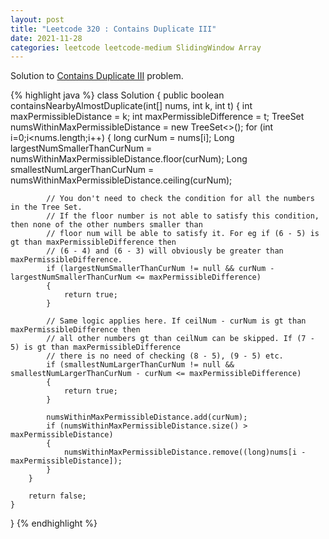 ```yaml
---
layout: post
title: "Leetcode 320 : Contains Duplicate III"
date: 2021-11-28
categories: leetcode leetcode-medium SlidingWindow Array
---
```


Solution to [Contains Duplicate III][leetcode] problem.

{% highlight java %}
class Solution {
    public boolean containsNearbyAlmostDuplicate(int[] nums, int k, int t) {
        int maxPermissibleDistance = k;
        int maxPermissibleDifference = t;
        TreeSet<Long> numsWithinMaxPermissibleDistance = new TreeSet<>(); 
        for (int i=0;i<nums.length;i++) {
            long curNum = nums[i];
            Long largestNumSmallerThanCurNum = numsWithinMaxPermissibleDistance.floor(curNum);
            Long smallestNumLargerThanCurNum = numsWithinMaxPermissibleDistance.ceiling(curNum);
            
            // You don't need to check the condition for all the numbers in the Tree Set.
            // If the floor number is not able to satisfy this condition, then none of the other numbers smaller than
            // floor num will be able to satisfy it. For eg if (6 - 5) is gt than maxPermissibleDifference then
            // (6 - 4) and (6 - 3) will obviously be greater than maxPermissibleDifference.
            if (largestNumSmallerThanCurNum != null && curNum - largestNumSmallerThanCurNum <= maxPermissibleDifference) 
            { 
                return true;
            }
            
            // Same logic applies here. If ceilNum - curNum is gt than maxPermissibleDifference then 
            // all other numbers gt than ceilNum can be skipped. If (7 - 5) is gt than maxPermissibleDifference
            // there is no need of checking (8 - 5), (9 - 5) etc.
            if (smallestNumLargerThanCurNum != null && smallestNumLargerThanCurNum - curNum <= maxPermissibleDifference) 
            {
                return true;
            }
            
            numsWithinMaxPermissibleDistance.add(curNum);
            if (numsWithinMaxPermissibleDistance.size() > maxPermissibleDistance) 
            {
                numsWithinMaxPermissibleDistance.remove((long)nums[i - maxPermissibleDistance]);
            }
        }
        
        return false;
    }
}
{% endhighlight %}

[leetcode]: https://leetcode.com/problems/odd-even-linked-list/
